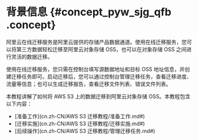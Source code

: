 # 背景信息 {#concept_pyw_sjg_qfb .concept}

阿里云在线迁移服务是阿里云提供的存储产品数据通道。使用在线迁移服务，您可以将第三方数据轻松迁移至阿里云对象存储 OSS，也可以在对象存储 OSS 之间进行灵活的数据迁移。

使用在线迁移服务，您只需在控制台填写源数据地址和目标 OSS 地址信息，并创建迁移任务即可。启动迁移后，您可以通过控制台管理迁移任务，查看迁移进度、流量等信息；也可以生成迁移报告，查看迁移文件列表、错误文件列表。

本教程讲解了如何将 AWS S3 上的数据迁移到阿里云对象存储 OSS。本教程包含以下内容：

-   [准备工作](cn.zh-CN/AWS S3 迁移教程/准备工作.md#)
-   [迁移实施](cn.zh-CN/AWS S3 迁移教程/迁移实施.md#)
-   [后续操作](cn.zh-CN/AWS S3 迁移教程/管理迁移任务.md#)

